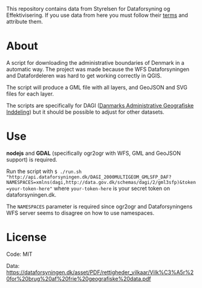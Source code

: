 This repository contains data from Styrelsen for Dataforsyning og
Effektivisering. If you use data from here you must follow their
[terms](https://dataforsyningen.dk/asset/PDF/rettigheder_vilkaar/Vilk%C3%A5r%20for%20brug%20af%20frie%20geografiske%20data.pdf)
and attribute them.

# About
A script for downloading the administrative boundaries of Denmark in a
automatic way. The project was made because the WFS Dataforsyningen and
Datafordeleren was hard to get working correctly in QGIS.

The script will produce a GML file with all layers, and GeoJSON and SVG files
for each layer.

The scripts are specifically for DAGI ([Danmarks Administrative Geografiske Inddeling](
https://dataforsyningen.dk/data/3559)) but it should be possible to
adjust for other datasets.

# Use
**nodejs** and **GDAL** (specifically ogr2ogr with WFS, GML and GeoJSON
support) is required.

Run the script with
`$ ./run.sh "http://api.dataforsyningen.dk/DAGI_2000MULTIGEOM_GMLSFP_DAF?NAMESPACES=xmlns(dagi,http://data.gov.dk/schemas/dagi/2/gml3sfp)&token=your-token-here"`
where `your-token-here` is your secret token on dataforsyningen.dk.

The `NAMESPACES` parameter is required since ogr2ogr and Dataforsyningens WFS
server seems to disagree on how to use namespaces.

# License
Code: MIT

Data: https://dataforsyningen.dk/asset/PDF/rettigheder_vilkaar/Vilk%C3%A5r%20for%20brug%20af%20frie%20geografiske%20data.pdf
